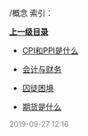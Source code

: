 /概念 索引：


**[上一级目录](/index.md)**

- [CPI和PPI是什么](/概念/CPI和PPI是什么.md)

- [会计与财务](/概念/会计与财务.md)

- [囚徒困境](/概念/囚徒困境.md)

- [期货是什么](/概念/期货是什么.md)


<font size=2 color='grey'> 2019-09-27 12:16 </font>